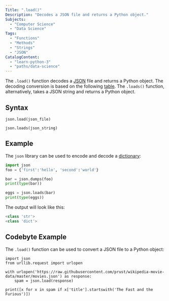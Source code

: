 ```yaml
---
Title: ".load()"
Description: "Decodes a JSON file and returns a Python object."
Subjects:
  - "Computer Science"
  - "Data Science"
Tags:
  - "Functions"
  - "Methods"
  - "Strings"
  - "JSON"
CatalogContent:
  - "learn-python-3"
  - "paths/data-science"
---
```


The `.load()` function decodes a [JSON](https://www.codecademy.com/resources/docs/general/json) file and returns a Python object. The decoding conversion is based on the following [table](https://docs.python.org/3/library/json.html#json-to-py-table). The `.loads()` function, alternatively, takes a JSON string and returns a Python object.

## Syntax

```pseudo
json.load(json_file)

json.loads(json_string)
```

## Example

The `json` library can be used to encode and decode a [dictionary](https://www.codecademy.com/resources/docs/python/dictionaries):

```py
import json
foo = {'first':'hello', 'second':'world'}

bar = json.dumps(foo)
print(type(bar))

eggs = json.loads(bar)
print(type(eggs))
```

The output will look like this:

```py
<class 'str'>
<class 'dict'>
```

## Codebyte Example

The `.load()` function can be used to convert a JSON file to a Python object:

```codebyte/python
import json
from urllib.request import urlopen

with urlopen('https://raw.githubusercontent.com/prust/wikipedia-movie-data/master/movies.json') as response:
    spam = json.load(response)

print([x for x in spam if x['title'].startswith('The Fast and the Furious')])
```
